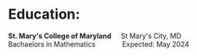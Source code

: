# **Education:**
**St. Mary's College of Maryland** &nbsp;&nbsp;&nbsp; St Mary's City, MD \
Bachaelors in Mathematics &nbsp;&nbsp;&nbsp;&nbsp;&nbsp;&nbsp;&nbsp;&nbsp;&nbsp;&nbsp;&nbsp;&nbsp; Expected: May 2024

